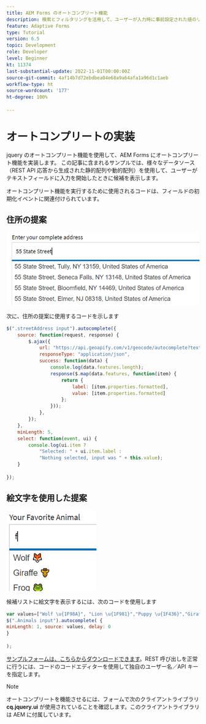 ```yaml
---
title: AEM Forms のオートコンプリート機能
description: 検索とフィルタリングを活用して、ユーザーが入力時に事前設定された値のリストから素早く検索および選択できるようにします。
feature: Adaptive Forms
type: Tutorial
version: 6.5
topic: Development
role: Developer
level: Beginner
kt: 11374
last-substantial-update: 2022-11-01T00:00:00Z
source-git-commit: 4af14b7d72ebdbea04e68a9a64afa1a96d1c1aeb
workflow-type: ht
source-wordcount: '177'
ht-degree: 100%

---
```


# オートコンプリートの実装

jquery のオートコンプリート機能を使用して、AEM Forms にオートコンプリート機能を実装します。
この記事に含まれるサンプルでは、様々なデータソース（REST API 応答から生成された静的配列や動的配列）を使用して、ユーザーがテキストフィールドに入力を開始したときに候補を表示します。

オートコンプリート機能を実行するために使用されるコードは、フィールドの初期化イベントに関連付けられています。

## 住所の提案

![country-suggestions](assets/auto-complete2.png)



次に、住所の提案に使用するコードを示します

```javascript
$(".streetAddress input").autocomplete({
    source: function(request, response) {
        $.ajax({
            url: "https://api.geoapify.com/v1/geocode/autocomplete?text=" + request.term + "&apiKey=Your API Key", //please get your own API key with geoapify.com
            responseType: "application/json",
            success: function(data) {
                console.log(data.features.length);
                response($.map(data.features, function(item) {
                    return {
                        label: [item.properties.formatted],
                        value: [item.properties.formatted]
                    };
                }));
            },
        });
    },
    minLength: 5,
    select: function(event, ui) {
        console.log(ui.item ?
            "Selected: " + ui.item.label :
            "Nothing selected, input was " + this.value);
    }

});
```





## 絵文字を使用した提案

![country-suggestions](assets/auto-complete3.png)

候補リストに絵文字を表示するには、次のコードを使用します

```javascript
var values=["Wolf \u{1F98A}", "Lion \u{1F981}","Puppy \u{1F436}","Giraffe \u{1F992}","Frog \u{1F438}"];
$(".Animals input").autocomplete( {
minLength: 1, source: values, delay: 0
}

);
```

[サンプルフォームは、こちらからダウンロードできます](assets/auto-complete-form.zip)。REST 呼び出しを正常に行うには、コードのコードエディターを使用して独自のユーザー名／API キーを指定します。

>[!NOTE]
>
> オートコンプリートを機能させるには、フォームで次のクライアントライブラリ **cq.jquery.ui** が使用されていることを確認します。このクライアントライブラリは AEM に付属しています。
